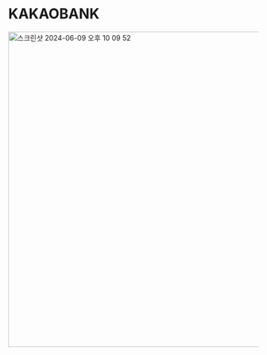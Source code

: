 # KAKAOBANK
<img width="634" alt="스크린샷 2024-06-09 오후 10 09 52" src="https://github.com/jaheo-cisco/KAKAOBANK/assets/172005971/a2c491f9-3101-4f28-9595-702658cadadb">

